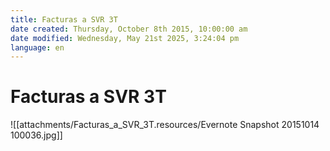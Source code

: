 ```yaml
---
title: Facturas a SVR 3T
date created: Thursday, October 8th 2015, 10:00:00 am
date modified: Wednesday, May 21st 2025, 3:24:04 pm
language: en
---
```


# Facturas a SVR 3T

![[attachments/Facturas_a_SVR_3T.resources/Evernote Snapshot 20151014 100036.jpg]]
